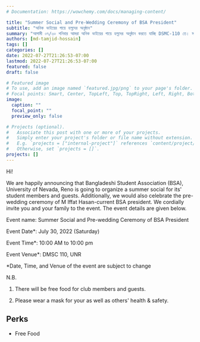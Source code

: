 ```yaml
---
# Documentation: https://wowchemy.com/docs/managing-content/

title: "Summer Social and Pre-Wedding Ceremony of BSA President"
subtitle: "অনিক ভাইয়ের গায়ে হলুদের অনুষ্ঠান"
summary: "আগামী ০৭/৩০ শনিবার আমরা অনিক ভাইয়ের গায়ে হলুদের অনুষ্ঠান করতে যাচ্ছি DSMC-110 তে। সবাইকে আমন্ত্রন অংশগ্রহণ করবার জন্যে। অনুষ্ঠান সফল করতে আমাদের ডেকোরেসন এবং নাচের জন্যে কিছু ভলান্টিয়ার প্রয়োজন। ডিনারের বন্দোবস্ত বিএসএ করবে, তবে মিষ্টি এবং ডেজার্ট নিয়ে আসতে পারেন। আশাকরি দেখা হবে সবার সাথে শনিবার বিকেলে।'"
authors: [md-tamjid-hossain]
tags: []
categories: []
date: 2022-07-27T21:26:53-07:00
lastmod: 2022-07-27T21:26:53-07:00
featured: false
draft: false

# Featured image
# To use, add an image named `featured.jpg/png` to your page's folder.
# Focal points: Smart, Center, TopLeft, Top, TopRight, Left, Right, BottomLeft, Bottom, BottomRight.
image:
  caption: ""
  focal_point: ""
  preview_only: false

# Projects (optional).
#   Associate this post with one or more of your projects.
#   Simply enter your project's folder or file name without extension.
#   E.g. `projects = ["internal-project"]` references `content/project/deep-learning/index.md`.
#   Otherwise, set `projects = []`.
projects: []
---
```


Hi!

We are happily announcing that Bangladeshi Student Association (BSA), University of Nevada, Reno is going to organize a summer social for its' student members and guests. Additionally, we would also celebrate the pre-wedding ceremony of M Iffat Hasan-current BSA president. We cordially invite you and your family to the event. The event details are given below.

 

Event name: Summer Social and Pre-wedding Ceremony of BSA President

Event Date*: July 30, 2022 (Saturday)

Event Time*: 10:00 AM to 10:00 pm

Event Venue*: DMSC 110, UNR

 

*Date, Time, and Venue of the event are subject to change

N.B.

1. There will be free food for club members and guests.

2. Please wear a mask for your as well as others' health & safety.

## Perks
 - Free Food
